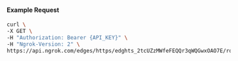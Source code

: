 <!-- Code generated for API Clients. DO NOT EDIT. -->

#### Example Request

```bash
curl \
-X GET \
-H "Authorization: Bearer {API_KEY}" \
-H "Ngrok-Version: 2" \
https://api.ngrok.com/edges/https/edghts_2tcUZzMWfeFEQQr3qWQGwxOAO7E/routes/edghtsrt_2tcUa13P9tsfxr6gy1Zkfk1a0t2/oidc
```
